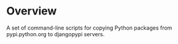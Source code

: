 Overview
========

A set of command-line scripts for copying Python packages from pypi.python.org to djangopypi servers.

